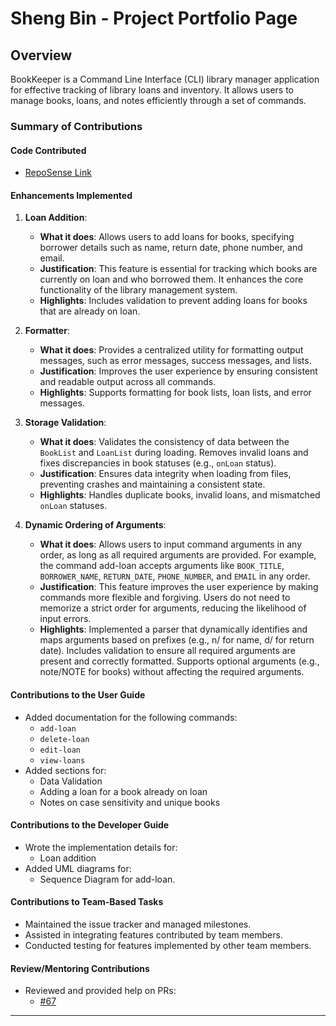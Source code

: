 # Sheng Bin - Project Portfolio Page

## Overview

BookKeeper is a Command Line Interface (CLI) library manager application for effective tracking of library loans and inventory. It allows users to manage books, loans, and notes efficiently through a set of commands.

### Summary of Contributions

#### **Code Contributed**
- [RepoSense Link](https://nus-cs2113-ay2425s2.github.io/tp-dashboard/?search=shengbin-101&breakdown=true)

#### **Enhancements Implemented**
1. **Loan Addition**:
   - **What it does**: Allows users to add loans for books, specifying borrower details such as name, return date, phone number, and email.
   - **Justification**: This feature is essential for tracking which books are currently on loan and who borrowed them. It enhances the core functionality of the library management system.
   - **Highlights**: Includes validation to prevent adding loans for books that are already on loan.

2. **Formatter**:
   - **What it does**: Provides a centralized utility for formatting output messages, such as error messages, success messages, and lists.
   - **Justification**: Improves the user experience by ensuring consistent and readable output across all commands.
   - **Highlights**: Supports formatting for book lists, loan lists, and error messages.

3. **Storage Validation**:
   - **What it does**: Validates the consistency of data between the `BookList` and `LoanList` during loading. Removes invalid loans and fixes discrepancies in book statuses (e.g., `onLoan` status).
   - **Justification**: Ensures data integrity when loading from files, preventing crashes and maintaining a consistent state.
   - **Highlights**: Handles duplicate books, invalid loans, and mismatched `onLoan` statuses.

4. **Dynamic Ordering of Arguments**:
   - **What it does**: Allows users to input command arguments in any order, as long as all required arguments are provided. For example, the command add-loan accepts arguments like `BOOK_TITLE`, `BORROWER_NAME`, `RETURN_DATE`, `PHONE_NUMBER`, and `EMAIL` in any order.
   - **Justification**: This feature improves the user experience by making commands more flexible and forgiving. Users do not need to memorize a strict order for arguments, reducing the likelihood of input errors.
   - **Highlights**:
    Implemented a parser that dynamically identifies and maps arguments based on prefixes (e.g., n/ for name, d/ for return date).
    Includes validation to ensure all required arguments are present and correctly formatted.
    Supports optional arguments (e.g., note/NOTE for books) without affecting the required arguments.

#### **Contributions to the User Guide**
- Added documentation for the following commands:
  - `add-loan`
  - `delete-loan`
  - `edit-loan`
  - `view-loans`
- Added sections for:
  - Data Validation
  - Adding a loan for a book already on loan
  - Notes on case sensitivity and unique books

#### **Contributions to the Developer Guide**
- Wrote the implementation details for:
  - Loan addition
- Added UML diagrams for:
  - Sequence Diagram for add-loan.

#### **Contributions to Team-Based Tasks**
- Maintained the issue tracker and managed milestones.
- Assisted in integrating features contributed by team members.
- Conducted testing for features implemented by other team members.

#### **Review/Mentoring Contributions**
- Reviewed and provided help on PRs:
  - [#67](https://github.com/AY2425S2-CS2113-T12-2/tp/pull/67)

---
